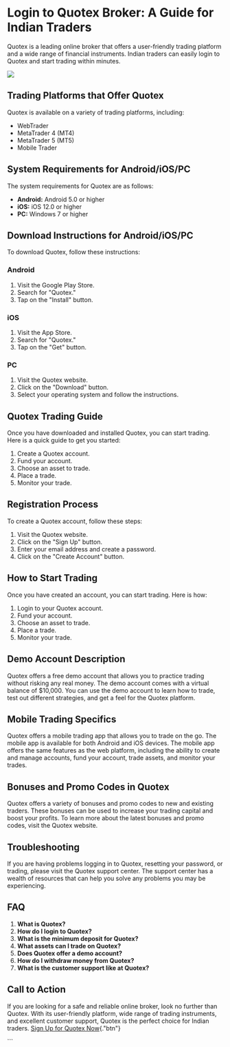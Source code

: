 # Login to Quotex Broker: A Guide for Indian Traders

Quotex is a leading online broker that offers a user-friendly trading
platform and a wide range of financial instruments. Indian traders can
easily login to Quotex and start trading within minutes.

[![](https://static.quotex.io/files/12_en/300_250.jpg)](https://traff.sbs/brokerqxlid)

## Trading Platforms that Offer Quotex

Quotex is available on a variety of trading platforms, including:

-   WebTrader
-   MetaTrader 4 (MT4)
-   MetaTrader 5 (MT5)
-   Mobile Trader

## System Requirements for Android/iOS/PC

The system requirements for Quotex are as follows:

-   **Android:** Android 5.0 or higher
-   **iOS:** iOS 12.0 or higher
-   **PC:** Windows 7 or higher

## Download Instructions for Android/iOS/PC

To download Quotex, follow these instructions:

### Android

1.  Visit the Google Play Store.
2.  Search for "Quotex."
3.  Tap on the "Install" button.

### iOS

1.  Visit the App Store.
2.  Search for "Quotex."
3.  Tap on the "Get" button.

### PC

1.  Visit the Quotex website.
2.  Click on the "Download" button.
3.  Select your operating system and follow the instructions.

## Quotex Trading Guide

Once you have downloaded and installed Quotex, you can start trading.
Here is a quick guide to get you started:

1.  Create a Quotex account.
2.  Fund your account.
3.  Choose an asset to trade.
4.  Place a trade.
5.  Monitor your trade.

## Registration Process

To create a Quotex account, follow these steps:

1.  Visit the Quotex website.
2.  Click on the "Sign Up" button.
3.  Enter your email address and create a password.
4.  Click on the "Create Account" button.

## How to Start Trading

Once you have created an account, you can start trading. Here is how:

1.  Login to your Quotex account.
2.  Fund your account.
3.  Choose an asset to trade.
4.  Place a trade.
5.  Monitor your trade.

## Demo Account Description

Quotex offers a free demo account that allows you to practice trading
without risking any real money. The demo account comes with a virtual
balance of \$10,000. You can use the demo account to learn how to trade,
test out different strategies, and get a feel for the Quotex platform.

## Mobile Trading Specifics

Quotex offers a mobile trading app that allows you to trade on the go.
The mobile app is available for both Android and iOS devices. The mobile
app offers the same features as the web platform, including the ability
to create and manage accounts, fund your account, trade assets, and
monitor your trades.

## Bonuses and Promo Codes in Quotex

Quotex offers a variety of bonuses and promo codes to new and existing
traders. These bonuses can be used to increase your trading capital and
boost your profits. To learn more about the latest bonuses and promo
codes, visit the Quotex website.

## Troubleshooting

If you are having problems logging in to Quotex, resetting your
password, or trading, please visit the Quotex support center. The
support center has a wealth of resources that can help you solve any
problems you may be experiencing.

## FAQ

1.  **What is Quotex?**
2.  **How do I login to Quotex?**
3.  **What is the minimum deposit for Quotex?**
4.  **What assets can I trade on Quotex?**
5.  **Does Quotex offer a demo account?**
6.  **How do I withdraw money from Quotex?**
7.  **What is the customer support like at Quotex?**

## Call to Action

If you are looking for a safe and reliable online broker, look no
further than Quotex. With its user-friendly platform, wide range of
trading instruments, and excellent customer support, Quotex is the
perfect choice for Indian traders. [Sign Up for Quotex
Now](\%22https://traff.sbs/brokerqxsignup\%22){."btn"}

\`\`\`

